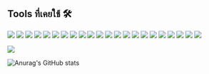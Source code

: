 

## Tools ที่เคยใช้ 🛠️
<img src="https://img.shields.io/badge/Vue%20js-35495E?style=for-the-badge&logo=vuedotjs&logoColor=4FC08D"/>  <img src="https://img.shields.io/badge/Vite-B73BFE?style=for-the-badge&logo=vite&logoColor=FFD62E"/>    <img src="https://img.shields.io/badge/Docker-2CA5E0?style=for-the-badge&logo=docker&logoColor=white"/>    <img src="https://img.shields.io/badge/firebase-ffca28?style=for-the-badge&logo=firebase&logoColor=black" /> <img src="https://img.shields.io/badge/React_Native-20232A?style=for-the-badge&logo=react&logoColor=61DAFB"/> <img src="https://img.shields.io/badge/Expo-1B1F23?style=for-the-badge&logo=expo&logoColor=white"/> <img src="https://img.shields.io/badge/CSS3-1572B6?style=for-the-badge&logo=css3&logoColor=white"/> <img src="https://img.shields.io/badge/HTML5-E34F26?style=for-the-badge&logo=html5&logoColor=white" /> <img src="https://img.shields.io/badge/json-5E5C5C?style=for-the-badge&logo=json&logoColor=white"/> <img src="https://img.shields.io/badge/JavaScript-323330?style=for-the-badge&logo=javascript&logoColor=F7DF1E"/> <img src="https://img.shields.io/badge/C-00599C?style=for-the-badge&logo=c&logoColor=white"/>   <img src="https://img.shields.io/badge/Python-FFD43B?style=for-the-badge&logo=python&logoColor=blue"/>  <img src="https://img.shields.io/badge/Xampp-F37623?style=for-the-badge&logo=xampp&logoColor=white"/> <img src="https://img.shields.io/badge/Yarn-2C8EBB?style=for-the-badge&logo=yarn&logoColor=white" /> <img src="https://img.shields.io/badge/npm-CB3837?style=for-the-badge&logo=npm&logoColor=white"/> <img src="https://img.shields.io/badge/Socket.io-010101?&style=for-the-badge&logo=Socket.io&logoColor=white" /> <img src="https://img.shields.io/badge/Postman-FF6C37?style=for-the-badge&logo=Postman&logoColor=white" /> <img src="https://img.shields.io/badge/Node%20js-339933?style=for-the-badge&logo=nodedotjs&logoColor=white" /> <img src="https://img.shields.io/badge/Nginx-009639?style=for-the-badge&logo=nginx&logoColor=white" /> <img src="https://img.shields.io/badge/Xcode-007ACC?style=for-the-badge&logo=Xcode&logoColor=white"/>  <img src="https://img.shields.io/badge/Visual_Studio_Code-0078D4?style=for-the-badge&logo=visual%20studio%20code&logoColor=white"/>  <img src="https://img.shields.io/badge/IntelliJ_IDEA-000000.svg?style=for-the-badge&logo=intellij-idea&logoColor=white"/> 

<picture>
<source
    srcset="https://github-readme-stats.vercel.app/api?username=Nonlandz&show_icons=true&theme=outrun"
    media="(prefers-color-scheme: light), (prefers-color-scheme: no-preference)"
/>
  <img src="https://github-readme-stats.vercel.app/api?username=Nonlandz&show_icons=true" />

![Anurag's GitHub stats](https://github-readme-stats.vercel.app/api?username=Nonlandz)
</picture>

